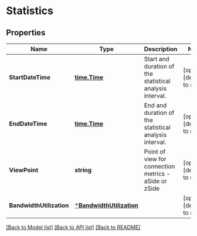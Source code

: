 # Statistics

## Properties
Name | Type | Description | Notes
------------ | ------------- | ------------- | -------------
**StartDateTime** | [**time.Time**](time.Time.md) | Start and duration of the statistical analysis interval. | [optional] [default to null]
**EndDateTime** | [**time.Time**](time.Time.md) | End and duration of the statistical analysis interval. | [optional] [default to null]
**ViewPoint** | **string** | Point of view for connection metrics - aSide or zSide | [optional] [default to null]
**BandwidthUtilization** | [***BandwidthUtilization**](BandwidthUtilization.md) |  | [optional] [default to null]

[[Back to Model list]](../README.md#documentation-for-models) [[Back to API list]](../README.md#documentation-for-api-endpoints) [[Back to README]](../README.md)

